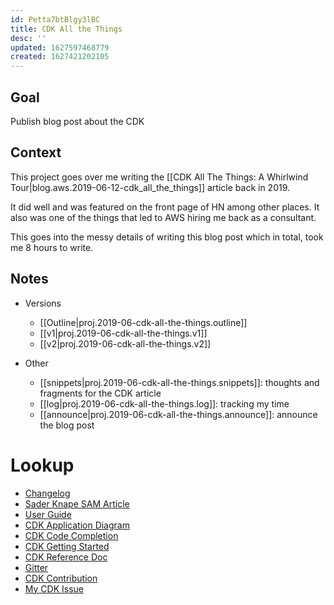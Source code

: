 ```yaml
---
id: Petta7btBlgy3lBC
title: CDK All the Things
desc: ''
updated: 1627597468779
created: 1627421202105
---
```


## Goal

Publish blog post about the CDK


## Context
This project goes over me writing the [[CDK All The Things: A Whirlwind Tour|blog.aws.2019-06-12-cdk_all_the_things]] article back in 2019.

It did well and was featured on the front page of HN among other places. It also was one of the things that led to AWS hiring me back as a consultant. 

This goes into the messy details of writing this blog post which in total, took me 8 hours to write. 

## Notes
- Versions
    - [[Outline|proj.2019-06-cdk-all-the-things.outline]]
    - [[v1|proj.2019-06-cdk-all-the-things.v1]]
    - [[v2|proj.2019-06-cdk-all-the-things.v2]]

- Other
    - [[snippets|proj.2019-06-cdk-all-the-things.snippets]]: thoughts and fragments for the CDK article
    - [[log|proj.2019-06-cdk-all-the-things.log]]: tracking my time 
    - [[announce|proj.2019-06-cdk-all-the-things.announce]]: announce the blog post

# Lookup
- [Changelog](https://github.com/awslabs/aws-cdk/releases)
- [Sader Knape SAM Article](https://sanderknape.com/2019/05/building-serverless-applications-aws-cdk/)
- [User Guide](https://github.com/awsdocs/aws-cdk-guide)
- [CDK Application Diagram](https://docs.aws.amazon.com/cdk/latest/guide/images/AppStacks.png)
- [CDK Code Completion](https://docs.aws.amazon.com/cdk/latest/guide/images/CodeCompletion.png)
- [CDK Getting Started](https://docs.aws.amazon.com/cdk/latest/guide/what-is.html)
- [CDK Reference Doc](https://docs.aws.amazon.com/cdk/api/latest/versions.html)
- [Gitter](https://gitter.im/awslabs/aws-cdk)
- [CDK Contribution](https://github.com/awslabs/aws-cdk/blob/master/CONTRIBUTING.md)
- [My CDK Issue](https://github.com/awslabs/aws-cdk/issues/2718)
